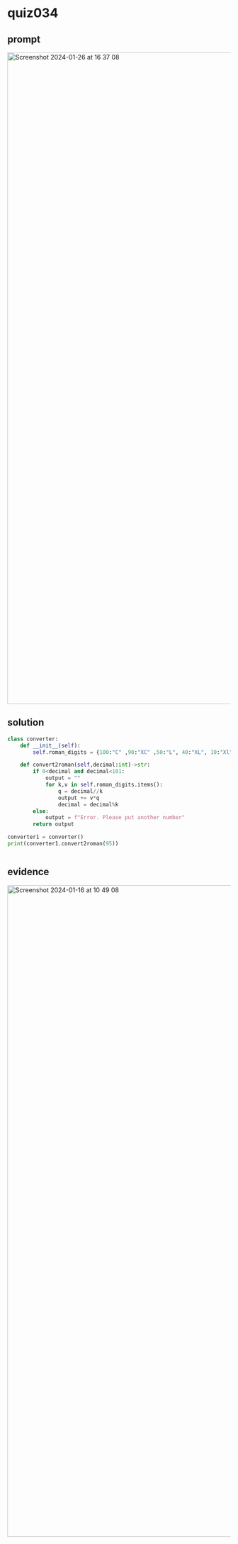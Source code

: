 # quiz034

## prompt
<img width="1470" alt="Screenshot 2024-01-26 at 16 37 08" src="https://github.com/ayyyane/unit3_g11/assets/142702159/375b35d2-ac91-4101-a20f-95b55da77842">

## solution 

```.py
class converter:
    def __init__(self):
        self.roman_digits = {100:"C" ,90:"XC" ,50:"L", 40:"XL", 10:"Xl", 9:"IX", 5:"V", 4:"IV", 3:"Ⅲ", 2:"Ⅱ", 1:"Ⅰ"}

    def convert2roman(self,decimal:int)->str:
        if 0<decimal and decimal<101:
            output = ""
            for k,v in self.roman_digits.items():
                q = decimal//k
                output += v*q
                decimal = decimal%k
        else:
            output = f"Error. Please put another number"
        return output

converter1 = converter()
print(converter1.convert2roman(95))



```

## evidence
<img width="1470" alt="Screenshot 2024-01-16 at 10 49 08" src="https://github.com/ayyyane/unit3_g11/assets/142702159/070e884f-e913-4137-9496-0ab932db2b20">
